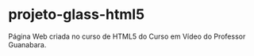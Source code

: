 # projeto-glass-html5
Página Web criada no curso de HTML5 do Curso em Vídeo do Professor Guanabara.
